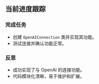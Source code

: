 ## 当前进度跟踪

### 完成任务
- 创建 `OpenAIConnection` 类并实现其功能。
- 测试连接并确认功能正常。

### 反思
- 成功实现了与 OpenAI 的连接功能。
- 代码模块化清晰，易于维护和扩展。
